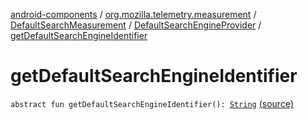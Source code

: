 [android-components](../../../index.md) / [org.mozilla.telemetry.measurement](../../index.md) / [DefaultSearchMeasurement](../index.md) / [DefaultSearchEngineProvider](index.md) / [getDefaultSearchEngineIdentifier](./get-default-search-engine-identifier.md)

# getDefaultSearchEngineIdentifier

`abstract fun getDefaultSearchEngineIdentifier(): `[`String`](https://kotlinlang.org/api/latest/jvm/stdlib/kotlin/-string/index.html) [(source)](https://github.com/mozilla-mobile/android-components/blob/master/components/service/telemetry/src/main/java/org/mozilla/telemetry/measurement/DefaultSearchMeasurement.java#L13)
